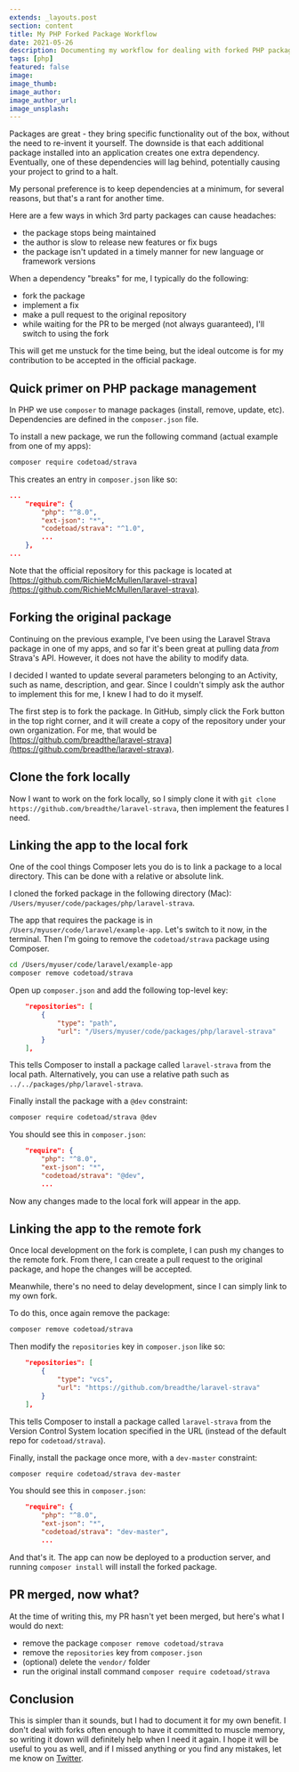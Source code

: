 ```yaml
---
extends: _layouts.post
section: content
title: My PHP Forked Package Workflow
date: 2021-05-26
description: Documenting my workflow for dealing with forked PHP packages
tags: [php]
featured: false
image:
image_thumb:
image_author:
image_author_url:
image_unsplash:
---
```


Packages are great - they bring specific functionality out of the box, without the need to re-invent it yourself. The downside is that each additional package installed into an application creates one extra dependency. Eventually, one of these dependencies will lag behind, potentially causing your project to grind to a halt.

My personal preference is to keep dependencies at a minimum, for several reasons, but that's a rant for another time.

Here are a few ways in which 3rd party packages can cause headaches:

- the package stops being maintained
- the author is slow to release new features or fix bugs
- the package isn't updated in a timely manner for new language or framework versions

When a dependency "breaks" for me, I typically do the following:

- fork the package
- implement a fix
- make a pull request to the original repository
- while waiting for the PR to be merged (not always guaranteed), I'll switch to using the fork

This will get me unstuck for the time being, but the ideal outcome is for my contribution to be accepted in the official package.

## Quick primer on PHP package management

In PHP we use `composer` to manage packages (install, remove, update, etc). Dependencies are defined in the `composer.json` file.

To install a new package, we run the following command (actual example from one of my apps):

```bash
composer require codetoad/strava
```

This creates an entry in `composer.json` like so:

```json
...
    "require": {
        "php": "^8.0",
        "ext-json": "*",
        "codetoad/strava": "^1.0",
        ...
    },
...
```

Note that the official repository for this package is located at [https://github.com/RichieMcMullen/laravel-strava](https://github.com/RichieMcMullen/laravel-strava).

## Forking the original package

Continuing on the previous example, I've been using the Laravel Strava package in one of my apps, and so far it's been great at pulling data *from* Strava's API. However, it does not have the ability to modify data.

I decided I wanted to update several parameters belonging to an Activity, such as name, description, and gear. Since I couldn't simply ask the author to implement this for me, I knew I had to do it myself.

The first step is to fork the package. In GitHub, simply click the Fork button in the top right corner, and it will create a copy of the repository under your own organization. For me, that would be [https://github.com/breadthe/laravel-strava](https://github.com/breadthe/laravel-strava).

## Clone the fork locally

Now I want to work on the fork locally, so I simply clone it with `git clone https://github.com/breadthe/laravel-strava`, then implement the features I need.

## Linking the app to the local fork

One of the cool things Composer lets you do is to link a package to a local directory. This can be done with a relative or absolute link.

I cloned the forked package in the following directory (Mac): `/Users/myuser/code/packages/php/laravel-strava`.

The app that requires the package is in `/Users/myuser/code/laravel/example-app`. Let's switch to it now, in the terminal. Then I'm going to remove the `codetoad/strava` package using Composer.

```bash
cd /Users/myuser/code/laravel/example-app
composer remove codetoad/strava
```

Open up `composer.json` and add the following top-level key:

```json
    "repositories": [
        {
            "type": "path",
            "url": "/Users/myuser/code/packages/php/laravel-strava"
        }
    ],
```

This tells Composer to install a package called `laravel-strava` from the local path. Alternatively, you can use a relative path such as `../../packages/php/laravel-strava`.

Finally install the package with a `@dev` constraint:

```bash
composer require codetoad/strava @dev
```

You should see this in `composer.json`:

```json
    "require": {
        "php": "^8.0",
        "ext-json": "*",
        "codetoad/strava": "@dev",
        ...
```

Now any changes made to the local fork will appear in the app.

## Linking the app to the remote fork

Once local development on the fork is complete, I can push my changes to the remote fork. From there, I can create a pull request to the original package, and hope the changes will be accepted.

Meanwhile, there's no need to delay development, since I can simply link to my own fork.

To do this, once again remove the package:

```bash
composer remove codetoad/strava
```

Then modify the `repositories` key in `composer.json` like so:

```json
    "repositories": [
        {
            "type": "vcs",
            "url": "https://github.com/breadthe/laravel-strava"
        }
    ],
```

This tells Composer to install a package called `laravel-strava` from the Version Control System location specified in the URL (instead of the default repo for `codetoad/strava`).

Finally, install the package once more, with a `dev-master` constraint:

```bash
composer require codetoad/strava dev-master
```

You should see this in `composer.json`:

```json
    "require": {
        "php": "^8.0",
        "ext-json": "*",
        "codetoad/strava": "dev-master",
        ...
```

And that's it. The app can now be deployed to a production server, and running `composer install` will install the forked package.

## PR merged, now what?

At the time of writing this, my PR hasn't yet been merged, but here's what I would do next:

- remove the package `composer remove codetoad/strava`
- remove the `repositories` key from `composer.json`
- (optional) delete the `vendor/` folder
- run the original install command `composer require codetoad/strava`

## Conclusion

This is simpler than it sounds, but I had to document it for my own benefit. I don't deal with forks often enough to have it committed to muscle memory, so writing it down will definitely help when I need it again. I hope it will be useful to you as well, and if I missed anything or you find any mistakes, let me know on [Twitter](https://twitter.com/brbcoding/).
